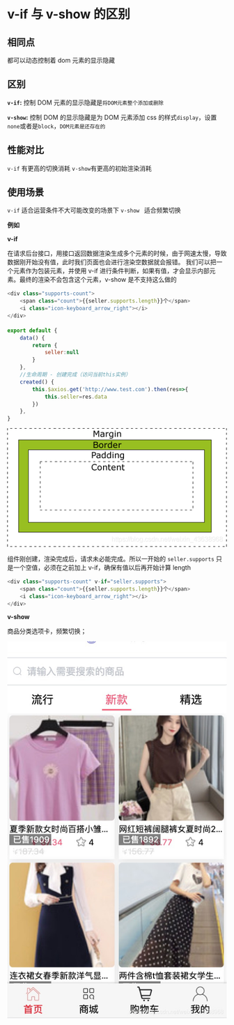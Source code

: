 # v-if 与 v-show 的区别

## 相同点

都可以动态控制着 dom 元素的显示隐藏

## 区别

**`v-if`:** 控制 DOM 元素的显示隐藏是`将DOM元素整个添加或删除`

**`v-show`:** 控制 DOM 的显示隐藏是为 DOM 元素添加 css 的样式`display`，设置`none`或者是`block`，`DOM元素是还存在的`

## 性能对比

`v-if` 有更高的切换消耗
`v-show`有更高的初始渲染消耗

## 使用场景

`v-if` 适合运营条件不大可能改变的场景下
`v-show ` 适合频繁切换

**例如**

**v-if**

在请求后台接口，用接口返回数据渲染生成多个元素的时候，由于网速太慢，导致数据刚开始没有值，此时我们页面也会进行渲染空数据就会报错。
我们可以把一个元素作为包装元素，并使用 v-if 进行条件判断，如果有值，才会显示内部元素。最终的渲染不会包含这个元素，v-show 是不支持这么做的

```js
<div class="supports-count">
    <span class="count">{{seller.supports.length}}个</span>
	<i class="icon-keyboard_arrow_right"></i>
</div>

export default {
    data() {
        return {
            seller:null
        }
    },
    //生命周期 - 创建完成（访问当前this实例）
    created() {
        this.$axios.get('http://www.test.com').then(res=>{
            this.seller=res.data
        })
    },
}
```

![在这里插入图片描述](/img/1.png)

组件刚创建，渲染完成后，请求未必能完成。所以一开始的 `seller.supports` 只是一个空值，必须在之前加上 v-if，确保有值以后再开始计算 length

```js
<div class="supports-count" v-if="seller.supports">
    <span class="count">{{seller.supports.length}}个</span>
	<i class="icon-keyboard_arrow_right"></i>
</div>
```

**v-show**

商品分类选项卡，频繁切换；

![在这里插入图片描述](/img/2.jpeg)
